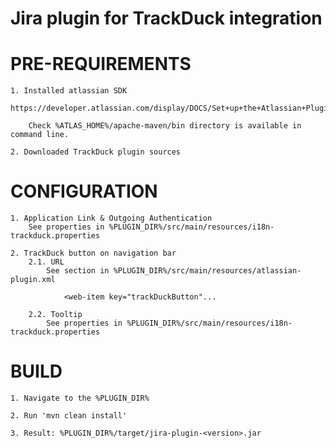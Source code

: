 Jira plugin for TrackDuck integration
==============

# PRE-REQUIREMENTS

    1. Installed atlassian SDK
        https://developer.atlassian.com/display/DOCS/Set+up+the+Atlassian+Plugin+SDK+and+Build+a+Project

        Check %ATLAS_HOME%/apache-maven/bin directory is available in command line.

    2. Downloaded TrackDuck plugin sources

# CONFIGURATION

    1. Application Link & Outgoing Authentication
        See properties in %PLUGIN_DIR%/src/main/resources/i18n-trackduck.properties

    2. TrackDuck button on navigation bar
        2.1. URL
            See section in %PLUGIN_DIR%/src/main/resources/atlassian-plugin.xml

                <web-item key="trackDuckButton"...

        2.2. Tooltip
            See properties in %PLUGIN_DIR%/src/main/resources/i18n-trackduck.properties

# BUILD

    1. Navigate to the %PLUGIN_DIR%

    2. Run 'mvn clean install'

    3. Result: %PLUGIN_DIR%/target/jira-plugin-<version>.jar
